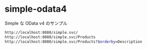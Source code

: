 # simple-odata4
Simple な OData v4 のサンプル

```sh
http://localhost:8080/simple.svc/
http://localhost:8080/simple.svc/Products
http://localhost:8080/simple.svc/Products?$orderby=Description
```


